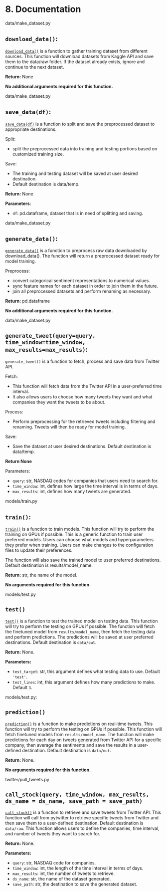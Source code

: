 # 8. Documentation

data/make_dataset.py

## `download_data()`:

[`download_data()`](https://github.com/crvander/capstoneproj2023/blob/14b75f083c2bc08f166ec30d2a941047951afcaf/src/data/make_dataset.py#L44) is a function to gather training dataset from different sources. This function will download datasets from Kaggle API and save them to the data/raw folder. If the dataset already exists, ignore and continue to the next dataset.

**Return:** None

**No additional arguments required for this function.**


data/make_dataset.py

## `save_data(df)`:
    
[`save_data(df)`](https://github.com/crvander/capstoneproj2023/blob/14b75f083c2bc08f166ec30d2a941047951afcaf/src/data/make_dataset.py#L118) is a function to split and save the preprocessed dataset to appropriate destinations.

Split:
- split the preprocessed data into training and testing portions based on customized training size.

Save:
- The training and testing dataset will be saved at user desired destination.
- Default destination is data/temp.

**Return:** None

**Parameters**:
- `df`: pd.dataframe, dataset that is in need of splitting and saving.


data/make_dataset.py

## `generate_data()`:
   
[`generate_data()`](https://github.com/crvander/capstoneproj2023/blob/14b75f083c2bc08f166ec30d2a941047951afcaf/src/data/make_dataset.py#L69) is a function to preprocess raw data downloaded by download_data(). The function will return
    a preprocessed dataset ready for model training.

Preprocess:
- convert categorical sentiment representations to numerical values.
- sync feature names for each dataset in order to join them in the future.
- join all preprocessed datasets and perform renaming as necessary.

**Return:** pd.dataframe

**No additional arguments required for this function.**
   
data/make_dataset.py  

## `generate_tweet(query=query, time_window=time_window, max_results=max_results)`:
    
`generate_tweet()` is a function to fetch, process and save data from Twitter API.

Fetch:
- This function will fetch data from the Twitter API in a user-preferred time interval.
- It also allows users to choose how many tweets they want and what companies they want the tweets to be about.

Process:
- Perform preprocessing for the retrieved tweets including filtering and renaming. Tweets will then be ready for model training.

Save:
- Save the dataset at user desired destinations. Default destination is data/temp.

**Return None**

Parameters:
- `query`: str, NASDAQ codes for companies that users need to search for.
- `time_window`: int, defines how large the time interval is in terms of days.
- `max_results`: int, defines how many tweets are generated.
        

models/train.py

## `train()`:

[`train()`](https://github.com/crvander/capstoneproj2023/blob/14b75f083c2bc08f166ec30d2a941047951afcaf/src/models/train.py#L28) is a function to train models. This function will try to perform the training on GPUs if possible.
This is a generic function to train user preferred models. Users can choose what models and hyperparameters they prefer when training. Users can make changes to the configuration files to update their preferences.

The function will also save the trained model to user preferred destinations. Default destination is results/model_name.

**Return:** str, the name of the model.

**No arguments required for this function.**


models/test.py

## `test()`

[`test()`](https://github.com/crvander/capstoneproj2023/blob/14b75f083c2bc08f166ec30d2a941047951afcaf/src/models/test.py#L23) is a function to test the trained model on testing data. This function will try to perform the testing on GPUs if possible. The function will fetch the finetuned model from `results/model_name`, then fetch the testing data and perform predictions. The predictions will be saved at user preferred destinations. Default destination is `data/out`.

**Return:** None.

**Parameters:**
- `test_target`: str, this argument defines what testing data to use. Default `'test'`.
- `test_lines`: int, this argument defines how many predictions to make. Default `3`.


models/test.py:

## `prediction()`

[`prediction()`](https://github.com/crvander/capstoneproj2023/blob/14b75f083c2bc08f166ec30d2a941047951afcaf/src/models/test.py#L79) is a function to make predictions on real-time tweets. This function will try to perform the testing on GPUs if possible. This function will fetch finetuned models from `results/model_name`. The function will make predictions for each day on tweets generated from Twitter API for a specific company, then average the sentiments and save the results in a user-defined destination. Default destination is `data/out`.

**Return:** None.

**No arguments required for this function.**


twitter/pull_tweets.py

## `call_stock(query, time_window, max_results, ds_name = ds_name, save_path = save_path)`

[`call_stock()`](https://github.com/crvander/capstoneproj2023/blob/14b75f083c2bc08f166ec30d2a941047951afcaf/src/twitter/pull_tweets.py#L28) is a function to retrieve and save tweets from Twitter API. This function will call from pytwitter to retrieve specific tweets from Twitter and then save them to a user-defined destination. Default destination is `data/raw`. This function allows users to define the companies, time interval, and number of tweets they want to search for.

**Return:** None.

**Parameters:**
- `query`: str, NASDAQ code for companies.
- `time_window`: int, the length of the time interval in terms of days.
- `max_results`: int, the number of tweets to retrieve.
- `ds_name`: str, the name of the dataset generated.
- `save_path`: str, the destination to save the generated dataset.
